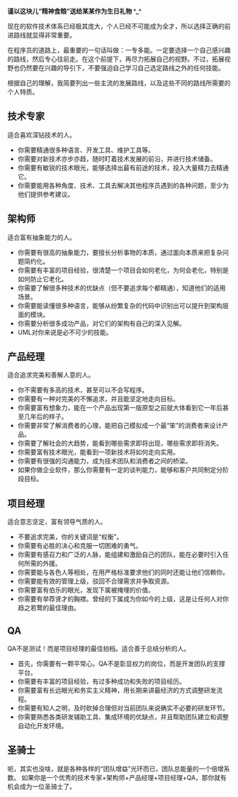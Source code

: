 **谨以这块儿“精神食粮”送给某某作为生日礼物 ^_^** 

现在的软件技术体系已经极其庞大，个人已经不可能成为全才，所以选择正确的前进路线就显得非常重要。

在程序员的道路上，最重要的一句话叫做：一专多能。一定要选择一个自己感兴趣的路线，然后专心往前走。在这个前提下，再尽力拓展自己的视野。不过，拓展视野也仍然要在兴趣的导引下，不要强迫自己学习自己选定路线之外的任何技能。

根据自己的理解，我简要列出一些主流的发展路线，以及这些不同的路线所需要的个人特质。

技术专家
-------
适合喜欢深钻技术的人。

  - 你需要精通很多种语言、开发工具、维护工具等。
  - 你需要对新技术亦步亦趋，随时盯着技术发展的前沿，并进行技术储备。
  - 你需要有敏锐的技术眼光，能够选择出最有前途的技术，投入大量精力去精通它。
  - 你需要能用各种角度、技术、工具去解决其他程序员遇到的各种问题，至少为他们提供参考建议。

架构师
-------
适合富有抽象能力的人。   

  - 你需要有很高的抽象能力，要擅长分析事物的本质，通过面向本质来把复杂问题简约化。
  - 你需要有丰富的项目经验，很清楚一个项目会如何老化，为何会老化，特别是如何防止它老化。
  - 你需要了解很多种技术的优缺点（但不要追求每个都精通），知道他们的适用场景。
  - 你需要能读懂很多种语言，能够从纷繁复杂的代码中识别出可以提升到架构层面的模块。
  - 你需要分析很多成功产品，对它们的架构有自己的深入见解。
  - UML对你来说是必不可少的技能。

产品经理
-------
适合追求完美和善解人意的人。

  - 你不需要有多高的技术，甚至可以不会写程序。
  - 你需要有一种对完美的不懈追求，并且能坚定地走向目标。
  - 你需要富有想象力，能在一个产品出现第一版原型之前就大体看到它一年后甚至几年后的样子。
  - 你需要非常了解消费者的心理，能把自己模拟成一个最“笨”的消费者来设计产品。
  - 你需要了解社会的大趋势，能看到哪些需求即将出现，哪些需求即将消失。
  - 你需要富有技术眼光，能看到一项新技术将如何走向实用。
  - 你需要有很强的沟通能力，成为技术团队和消费者之间的桥梁。
  - 如果你做企业软件，那么你需要有一定的谈判能力，能够和客户共同制定分阶段目标。

项目经理
-------
适合意志坚定，富有领导气质的人。

- 不要追求完美，你的关键词是“权衡”。
- 你需要有必胜的决心和克服一切困难的勇气。
- 你需要有感召力和广泛的人脉，能组建和激励自己的团队，能在必要时引入任何所需的外援。
- 你需要能与各色人等相处，在用严格标准要求他们的同时还能让他们信赖你。
- 你需要能有效的管理上级，驳回不合理需求并争取资源。
- 你需要富有伯乐的眼光，发现下属被掩埋的价值。
- 你需要有举荐贤才的胸襟。曾经的下属成为你如今的上级，这是让任何人对你趋之若鹜的最佳理由。

QA
-------
QA不是测试！而是项目经理的最佳拍档。适合善于总结分析的人。

- 首先，你需要有一颗平常心。QA不是彰显权力的岗位，而是开发团队的支撑平台。
- 你需要有丰富的项目经验，有过多种成功和失败的项目经历。
- 你需要富有长远眼光和务实主义精神，用长期来讲最经济的方式调整研发流程。
- 你需要有知人之明，及时砍掉合理但对当前团队来说确实不必要的研发环节。
- 你需要熟悉各类研发辅助工具、集成环境的优缺点，并且帮助团队建立和调整自动化开发环境。

圣骑士
-------
呃，其实也没啥，就是各种各样的“团队增益”光环而已，团队总能量的一个倍增系数。
如果你是一个优秀的技术专家+架构师+产品经理+项目经理+QA，那你就有机会成为一位圣骑士了。